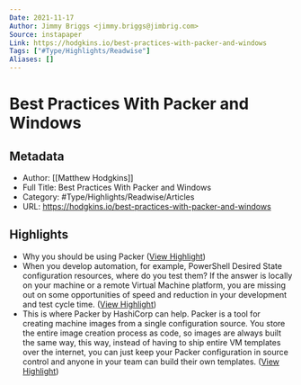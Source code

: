 ```yaml
---
Date: 2021-11-17
Author: Jimmy Briggs <jimmy.briggs@jimbrig.com>
Source: instapaper
Link: https://hodgkins.io/best-practices-with-packer-and-windows
Tags: ["#Type/Highlights/Readwise"]
Aliases: []
---
```

# Best Practices With Packer and Windows

## Metadata
- Author: [[Matthew Hodgkins]]
- Full Title: Best Practices With Packer and Windows
- Category: #Type/Highlights/Readwise/Articles
- URL: https://hodgkins.io/best-practices-with-packer-and-windows

## Highlights
- Why you should be using Packer ([View Highlight](https://instapaper.com/read/1430577441/17062482))
- When you develop automation, for example, PowerShell Desired State configuration resources, where do you test them?
  If the answer is locally on your machine or a remote Virtual Machine platform, you are missing out on some opportunities of speed and reduction in your development and test cycle time. ([View Highlight](https://instapaper.com/read/1430577441/17062484))
- This is where Packer by HashiCorp can help. Packer is a tool for creating machine images from a single configuration source. You store the entire image creation process as code, so images are always built the same way, this way, instead of having to ship entire VM templates over the internet, you can just keep your Packer configuration in source control and anyone in your team can build their own templates. ([View Highlight](https://instapaper.com/read/1430577441/17062487))
